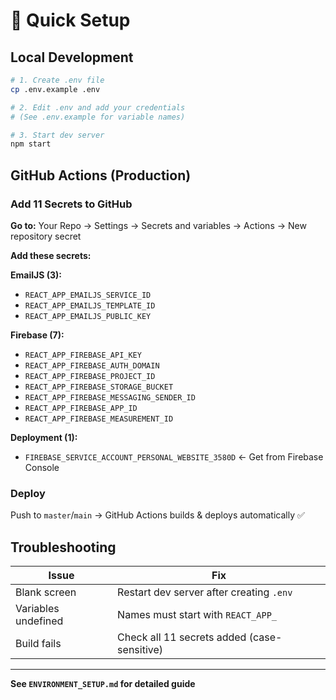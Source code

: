 # 🚀 Quick Setup

## Local Development

```bash
# 1. Create .env file
cp .env.example .env

# 2. Edit .env and add your credentials
# (See .env.example for variable names)

# 3. Start dev server
npm start
```

## GitHub Actions (Production)

### Add 11 Secrets to GitHub

**Go to:** Your Repo → Settings → Secrets and variables → Actions → New repository secret

**Add these secrets:**

**EmailJS (3):**

- `REACT_APP_EMAILJS_SERVICE_ID`
- `REACT_APP_EMAILJS_TEMPLATE_ID`
- `REACT_APP_EMAILJS_PUBLIC_KEY`

**Firebase (7):**

- `REACT_APP_FIREBASE_API_KEY`
- `REACT_APP_FIREBASE_AUTH_DOMAIN`
- `REACT_APP_FIREBASE_PROJECT_ID`
- `REACT_APP_FIREBASE_STORAGE_BUCKET`
- `REACT_APP_FIREBASE_MESSAGING_SENDER_ID`
- `REACT_APP_FIREBASE_APP_ID`
- `REACT_APP_FIREBASE_MEASUREMENT_ID`

**Deployment (1):**

- `FIREBASE_SERVICE_ACCOUNT_PERSONAL_WEBSITE_3580D` ← Get from Firebase Console

### Deploy

Push to `master`/`main` → GitHub Actions builds & deploys automatically ✅

## Troubleshooting

| Issue               | Fix                                         |
| ------------------- | ------------------------------------------- |
| Blank screen        | Restart dev server after creating `.env`    |
| Variables undefined | Names must start with `REACT_APP_`          |
| Build fails         | Check all 11 secrets added (case-sensitive) |

---

**See `ENVIRONMENT_SETUP.md` for detailed guide**
